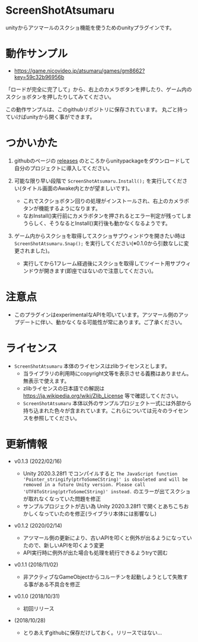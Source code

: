 # ScreenShotAtsumaru

unityからアツマールのスクショ機能を使うためのunityプラグインです。


# 動作サンプル

- https://game.nicovideo.jp/atsumaru/games/gm8662?key=59c32b96956b

「ロードが完全に完了して」から、右上のカメラボタンを押したり、ゲーム内のスクショボタンを押したりしてみてください。

この動作サンプルは、このgithubリポジトリに保存されています。
丸ごと持っていけばunityから開く事ができます。


# つかいかた

1. githubのページの [releases](https://github.com/ayamada/ScreenShotAtsumaru/releases) のところからunitypackageをダウンロードして自分のプロジェクトに導入してください。

2. 可能な限り早い段階で `ScreenShotAtsumaru.Install();` を実行してください(タイトル画面のAwake内とかが望ましいです)。
    - これでスクショボタン回りの処理がインストールされ、右上のカメラボタンが機能するようになります。
    - なおInstall()実行前にカメラボタンを押されるとエラー判定が残ってしまうらしく、そうなるとInstall()実行後も動かなくなるようです。

3. ゲーム内からスクショを取得してスクショサブウィンドウを開きたい時は `ScreenShotAtsumaru.Snap();` を実行してください(※0.1.0から引数なしに変更されました)。
    - 実行してから1フレーム経過後にスクショを取得してツイート用サブウィンドウが開きます(即座ではないので注意してください)。


# 注意点

- このプラグインはexperimentalなAPIを叩いています。アツマール側のアップデートに伴い、動かなくなる可能性が常にあります。ご了承ください。


# ライセンス

- `ScreenShotAtsumaru` 本体のライセンスはzlibライセンスとします。
    - 当ライブラリの利用時にcopyright文等を表示させる義務はありません。無表示で使えます。
    - zlibライセンスの日本語での解説は https://ja.wikipedia.org/wiki/Zlib_License 等で確認してください。
    - `ScreenShotAtsumaru` 本体以外のサンプルプロジェクト一式には外部から持ち込まれた色々が含まれています。これらについては元々のライセンスを参照してください。


# 更新情報

- v0.1.3 (2022/02/16)
    - Unity 2020.3.28f1 でコンパイルすると `The JavaScript function 'Pointer_stringify(ptrToSomeCString)' is obsoleted and will be removed in a future Unity version. Please call 'UTF8ToString(ptrToSomeCString)' instead.` のエラーが出てスクショが取れなくなっていた問題を修正
    - サンプルプロジェクトが古い為 Unity 2020.3.28f1 で開くとあちこちおかしくなっていたのを修正(ライブラリ本体には影響なし)

- v0.1.2 (2020/02/14)
    - アツマール側の更新により、古いAPIを叩くと例外が出るようになっていたので、新しいAPIを叩くよう変更
    - API実行時に例外が出た場合も処理を続行できるようtryで囲む

- v0.1.1 (2018/11/02)
    - 非アクティブなGameObjectからコルーチンを起動しようとして失敗する事がある不具合を修正

- v0.1.0 (2018/10/31)
    - 初回リリース

- (2018/10/28)
    - とりあえずgithubに保存だけしておく。リリースではない…


